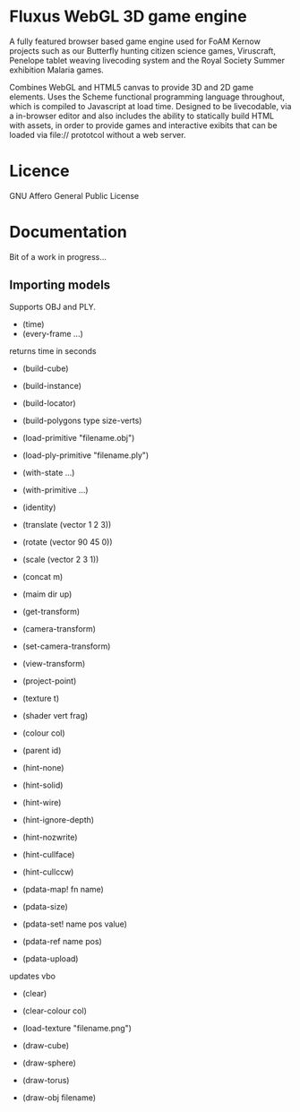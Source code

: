 # Fluxus WebGL 3D game engine

A fully featured browser based game engine used for FoAM Kernow projects such as our Butterfly hunting citizen science games, Viruscraft, Penelope tablet weaving livecoding system and the Royal Society Summer exhibition Malaria games.

Combines WebGL and HTML5 canvas to provide 3D and 2D game elements. Uses the Scheme functional programming language throughout, which is compiled to Javascript at load time. Designed to be livecodable, via a in-browser editor and also includes the ability to statically build HTML with assets, in order to provide games and interactive exibits that can be loaded via file:// prototcol without a web server.

# Licence

GNU Affero General Public License

# Documentation

Bit of a work in progress...

## Importing models

Supports OBJ and PLY. 

* (time)
* (every-frame ...)

returns time in seconds

* (build-cube)
* (build-instance)
* (build-locator)
* (build-polygons type size-verts)
* (load-primitive "filename.obj")
* (load-ply-primitive "filename.ply")

* (with-state ...)
* (with-primitive ...)


* (identity)
* (translate (vector 1 2 3))
* (rotate (vector 90 45 0))
* (scale (vector 2 3 1))
* (concat m)
* (maim dir up)

* (get-transform)

* (camera-transform)
* (set-camera-transform)
* (view-transform)
* (project-point)

* (texture t)
* (shader vert frag)
* (colour col)
* (parent id)

* (hint-none)
* (hint-solid)
* (hint-wire)
* (hint-ignore-depth)
* (hint-nozwrite)
* (hint-cullface)
* (hint-cullccw)

* (pdata-map! fn name)
* (pdata-size)
* (pdata-set! name pos value)
* (pdata-ref name pos)
* (pdata-upload)

updates vbo

* (clear)
* (clear-colour col)
* (load-texture "filename.png")

* (draw-cube)
* (draw-sphere)
* (draw-torus)
* (draw-obj filename)




